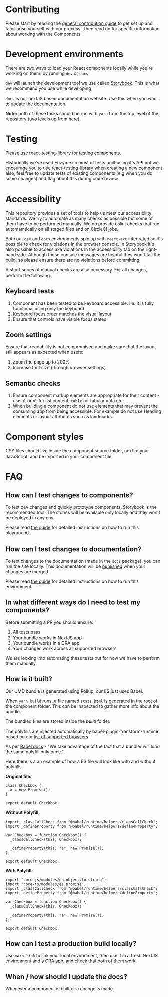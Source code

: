 # Contributing

Please start by reading the [general contribution guide](<(https://github.com/transferwise/neptune-web/blob/master/CONTRIBUTING.md)>) to get set up and familiarise yourself with our process. Then read on for specific information about working with the Components.

# Development environments

There are two ways to load your React components locally while you're working on them: by running `dev` or `docs`.

`dev` will launch the development tool we use called [Storybook](https://storybook.js.org/). This is what we recommend you use while developing

`docs` is our nextJS based documentation website. Use this when you want to update the documentation.

**Note:** both of these tasks should be run with `yarn` from the top level of the repository (two levels up from here).

# Testing

Please use [react-testing-library](https://github.com/testing-library/react-testing-library) for testing components.

Historically we've used Enzyme so most of tests built using it's API but we encourage you to use react-testing-library when creating a new component
also, feel free to update tests of existing components (e.g when you do some changes) and flag about this during code review.

# Accessibility

This repository provides a set of tools to help us meet our accessibility standards. We try to automate as many checks as possible but some of them have to be performed manually. We do provide eslint checks that run automamtically on all staged files and on CircleCI jobs.

Both our `dev` and `docs` environments spin up with `react-axe` integrated so it's possible to check for violations in the browser console. In Storybook it's also possible to access axe violations in the accessibility tab on the right-hand side. Although these console messages are helpful they won't fail the build, so please ensure there are no violations before committing.

A short series of manual checks are also necessary. For all changes, perform the following:

## Keyboard tests

1. Component has been tested to be keyboard accessible: i.e. it is fully functional using only the keyboard
2. Keyboard focus order matches the visual layout
3. Ensure that controls have visible focus states

## Zoom settings

Ensure that readability is not compromised and make sure that the layout still appears as expected when users:

1. Zoom the page up to 200%
2. Increase font size (through browser settings)

## Semantic checks

1. Ensure component markup elements are appropriate for their content - use `ul` or `ol` for list content, `table` for tabular data etc.
2. When building a component do not use elements that may prevent the consuming app from being accessible. For example do not use Heading elements or layout attributes such as landmarks.

# Component styles

CSS files should live inside the component source folder, next to your JavaScript, and be imported in your component file.

# FAQ

## How can I test changes to components?

To test dev changes and quickly prototype components, Storybook is the recommended tool. The stories will be available only locally and they won't be deployed in any env.

Please read [the guide](https://github.com/transferwise/neptune-web/blob/master/CONTRIBUTING.md) for detailed instructions on how to run this playground.

## How can I test changes to documentation?

To test changes to the documentation (made in the `docs` package), you can run the site locally. This documentation will be [published](https://transferwise.github.io/neptune-web/) when your changes are merged.

Please read [the guide](https://github.com/transferwise/neptune-web/blob/master/CONTRIBUTING.md) for detailed instructions on how to run this environment.

## In what different ways do I need to test my components?

Before submitting a PR you should ensure:

1. All tests pass
2. Your bundle works in NextJS app
3. Your bundle works in a CRA app
4. Your changes work across all supported browsers

We are looking into automating these tests but for now we have to perform them manually.

## How is it built?

Our UMD bundle is generated using Rollup, our ES just uses Babel.

When `yarn build` runs, a file named `stats.html` is generated in the root of the component folder. This can be inspected to gather more info about the bundle.

The bundled files are stored inside the _build_ folder.

The polyfills are injected automatically by babel-plugin-transform-runtime based on our [list of supported browsers](https://github.com/transferwise/neptune-web/blob/master/.browserlistrc).

As per [Babel docs](https://babeljs.io/docs/en/babel-preset-env) - "We take advantage of the fact that a bundler will load the same polyfill only once.".

Here there is a an example of how a ES file will look like with and without polyfills

**Original file:**

```
class Checkbox {
  a = new Promise();
}

export default Checkbox;
```

**Without Polyfill:**

```
import _classCallCheck from "@babel/runtime/helpers/classCallCheck";
import _defineProperty from "@babel/runtime/helpers/defineProperty";

var Checkbox = function Checkbox() {
  _classCallCheck(this, Checkbox);

  _defineProperty(this, "a", new Promise());
};

export default Checkbox;
```

**With Polyfill:**

```
import "core-js/modules/es.object.to-string";
import "core-js/modules/es.promise";
import _classCallCheck from "@babel/runtime/helpers/classCallCheck";
import _defineProperty from "@babel/runtime/helpers/defineProperty";

var Checkbox = function Checkbox() {
  _classCallCheck(this, Checkbox);

  _defineProperty(this, "a", new Promise());
};

export default Checkbox;
```

## How can I test a production build locally?

Use `yarn link` to link your local environment, then use it in a fresh NextJS environment and a CRA app, and check that both of them work.

## When / how should I update the docs?

Whenever a component is built or a change is made.

